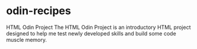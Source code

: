 # odin-recipes
HTML Odin Project
 The HTML Odin Project is an introductory HTML project designed to help me test newly developed skills and build some code muscle memory.